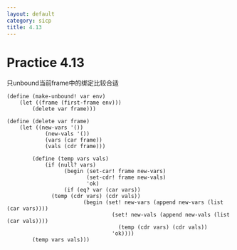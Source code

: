 ```yaml
---
layout: default
category: sicp
title: 4.13
---
```


# Practice 4.13

只unbound当前frame中的绑定比较合适

    (define (make-unbound! var env)
    	(let ((frame (first-frame env)))
    		(delete var frame)))
    
    (define (delete var frame)
    	(let ((new-vars '())
    		    (new-vals '())
    		    (vars (car frame))
    		    (vals (cdr frame)))
    
    		(define (temp vars vals)
    			(if (null? vars)
    				  (begin (set-car! frame new-vars)
    				         (set-cdr! frame new-vals)
    				         'ok)
    				  (if (eq? var (car vars))
                  (temp (cdr vars) (cdr vals))
    					    (begin (set! new-vars (append new-vars (list (car vars))))
    						         (set! new-vals (append new-vals (list (car vals))))
    							       (temp (cdr vars) (cdr vals))
    						         'ok))))
    		(temp vars vals)))
		
